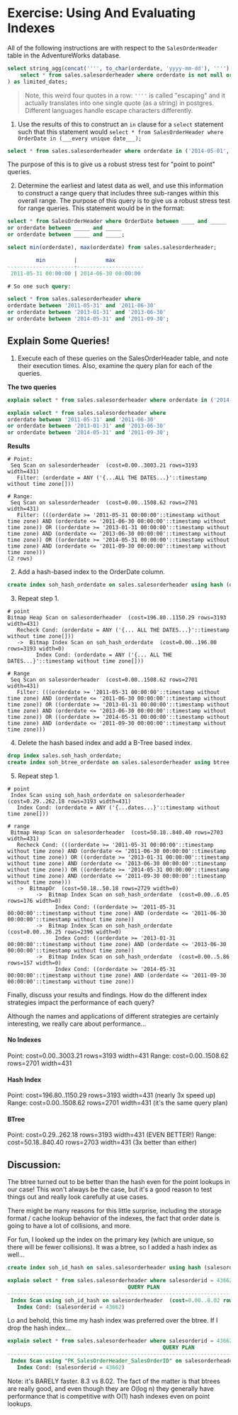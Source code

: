 # Exercise: Using And Evaluating Indexes

All of the following instructions are with respect to the `SalesOrderHeader` table in the AdventureWorks database.

```sql
select string_agg(concat('''', to_char(orderdate, 'yyyy-mm-dd'), ''''), ',') from (
	select * from sales.salesorderheader where orderdate is not null order by rowguid limit 50
) as limited_dates;
```

> Note, this weird four quotes in a row: `''''` is called "escaping" and it actually translates into one single quote (as a string) in postgres. Different languages handle escape characters differently.

1. Use the results of this to construct an `in` clause for a `select` statement such that this statement would `select * from SalesOrderHeader where OrderDate in (___every unique date___);`

```sql
select * from sales.salesorderheader where orderdate in ('2014-05-01','2011-08-01','2013-12-15','2013-01-26','2014-04-03','2013-07-18','2013-06-12','2013-09-14','2011-12-03','2014-01-02','2014-04-16','2014-03-30','2011-12-06','2013-10-30','2012-07-08','2013-09-22','2013-10-30','2014-05-08','2014-03-01','2011-07-21','2011-09-10','2014-04-11','2014-01-29','2014-06-07','2014-03-18','2012-05-17','2014-01-16','2012-11-10','2013-05-28','2014-05-11','2013-12-20','2014-04-18','2011-08-13','2014-05-06','2012-12-31','2014-03-22','2014-05-08','2012-04-10','2013-08-30','2013-10-29','2014-05-06','2012-09-14','2012-07-09','2014-01-24','2013-11-25','2014-04-06','2013-08-30','2012-07-05','2013-06-18','2013-10-19');
```

The purpose of this is to give us a robust stress test for "point to point" queries.

2. Determine the earliest and latest data as well, and use this information to construct a range query that includes three sub-ranges within this overall range. The purpose of this query is to give us a robust stress test for range queries. This statement would be in the format:

```sql
select * from SalesOrderHeader where OrderDate between ____ and _____ 
or orderdate between _____ and _____
or orderdate between _____ and _____;
```


```sql
select min(orderdate), max(orderdate) from sales.salesorderheader;

         min         |         max         
---------------------+---------------------
 2011-05-31 00:00:00 | 2014-06-30 00:00:00

# So one such query:

select * from sales.salesorderheader where 
orderdate between '2011-05-31' and '2011-06-30'
or orderdate between '2013-01-31' and '2013-06-30'
or orderdate between '2014-05-31' and '2011-09-30';
```

## Explain Some Queries!

1. Execute each of these queries on the SalesOrderHeader table, and note their execution times. Also, examine the query plan for each of the queries.

**The two queries**

```sql
explain select * from sales.salesorderheader where orderdate in ('2014-05-01','2011-08-01','2013-12-15','2013-01-26','2014-04-03','2013-07-18','2013-06-12','2013-09-14','2011-12-03','2014-01-02','2014-04-16','2014-03-30','2011-12-06','2013-10-30','2012-07-08','2013-09-22','2013-10-30','2014-05-08','2014-03-01','2011-07-21','2011-09-10','2014-04-11','2014-01-29','2014-06-07','2014-03-18','2012-05-17','2014-01-16','2012-11-10','2013-05-28','2014-05-11','2013-12-20','2014-04-18','2011-08-13','2014-05-06','2012-12-31','2014-03-22','2014-05-08','2012-04-10','2013-08-30','2013-10-29','2014-05-06','2012-09-14','2012-07-09','2014-01-24','2013-11-25','2014-04-06','2013-08-30','2012-07-05','2013-06-18','2013-10-19');

explain select * from sales.salesorderheader where 
orderdate between '2011-05-31' and '2011-06-30'
or orderdate between '2013-01-31' and '2013-06-30'
or orderdate between '2014-05-31' and '2011-09-30';
```

**Results**

```
# Point:
 Seq Scan on salesorderheader  (cost=0.00..3003.21 rows=3193 width=431)
   Filter: (orderdate = ANY ('{...ALL THE DATES...}'::timestamp without time zone[]))

# Range:
 Seq Scan on salesorderheader  (cost=0.00..1508.62 rows=2701 width=431)
   Filter: (((orderdate >= '2011-05-31 00:00:00'::timestamp without time zone) AND (orderdate <= '2011-06-30 00:00:00'::timestamp without time zone)) OR ((orderdate >= '2013-01-31 00:00:00'::timestamp without time zone) AND (orderdate <= '2013-06-30 00:00:00'::timestamp without time zone)) OR ((orderdate >= '2014-05-31 00:00:00'::timestamp without time zone) AND (orderdate <= '2011-09-30 00:00:00'::timestamp without time zone)))
(2 rows)
```

2. Add a hash-based index to the OrderDate column.

```sql
create index soh_hash_orderdate on sales.salesorderheader using hash (orderdate);
```

3. Repeat step 1.

```
# point
Bitmap Heap Scan on salesorderheader  (cost=196.80..1150.29 rows=3193 width=431)
   Recheck Cond: (orderdate = ANY ('{... ALL THE DATES...}'::timestamp without time zone[]))
   ->  Bitmap Index Scan on soh_hash_orderdate  (cost=0.00..196.00 rows=3193 width=0)
         Index Cond: (orderdate = ANY ('{... ALL THE DATES...}'::timestamp without time zone[]))

# Range
 Seq Scan on salesorderheader  (cost=0.00..1508.62 rows=2701 width=431)
   Filter: (((orderdate >= '2011-05-31 00:00:00'::timestamp without time zone) AND (orderdate <= '2011-06-30 00:00:00'::timestamp without time zone)) OR ((orderdate >= '2013-01-31 00:00:00'::timestamp without time zone) AND (orderdate <= '2013-06-30 00:00:00'::timestamp without time zone)) OR ((orderdate >= '2014-05-31 00:00:00'::timestamp without time zone) AND (orderdate <= '2011-09-30 00:00:00'::timestamp without time zone)))
```

4. Delete the hash based index and add a B-Tree based index.

```sql
drop index sales.soh_hash_orderdate;
create index soh_btree_orderdate on sales.salesorderheader using btree (orderdate);
```

5. Repeat step 1.

```
# point
 Index Scan using soh_hash_orderdate on salesorderheader  (cost=0.29..262.18 rows=3193 width=431)
   Index Cond: (orderdate = ANY ('{...dates...}'::timestamp without time zone[]))

# range
 Bitmap Heap Scan on salesorderheader  (cost=50.18..840.40 rows=2703 width=431)
   Recheck Cond: (((orderdate >= '2011-05-31 00:00:00'::timestamp without time zone) AND (orderdate <= '2011-06-30 00:00:00'::timestamp without time zone)) OR ((orderdate >= '2013-01-31 00:00:00'::timestamp without time zone) AND (orderdate <= '2013-06-30 00:00:00'::timestamp without time zone)) OR ((orderdate >= '2014-05-31 00:00:00'::timestamp without time zone) AND (orderdate <= '2011-09-30 00:00:00'::timestamp without time zone)))
   ->  BitmapOr  (cost=50.18..50.18 rows=2729 width=0)
         ->  Bitmap Index Scan on soh_hash_orderdate  (cost=0.00..6.05 rows=176 width=0)
               Index Cond: ((orderdate >= '2011-05-31 00:00:00'::timestamp without time zone) AND (orderdate <= '2011-06-30 00:00:00'::timestamp without time zone))
         ->  Bitmap Index Scan on soh_hash_orderdate  (cost=0.00..36.25 rows=2396 width=0)
               Index Cond: ((orderdate >= '2013-01-31 00:00:00'::timestamp without time zone) AND (orderdate <= '2013-06-30 00:00:00'::timestamp without time zone))
         ->  Bitmap Index Scan on soh_hash_orderdate  (cost=0.00..5.86 rows=157 width=0)
               Index Cond: ((orderdate >= '2014-05-31 00:00:00'::timestamp without time zone) AND (orderdate <= '2011-09-30 00:00:00'::timestamp without time zone))
```

Finally, discuss your results and findings. How do the different index strategies impact the performance of each query?

Although the names and applications of different strategies are certainly interesting, we really care about performance...

#### No Indexes

Point: cost=0.00..3003.21 rows=3193 width=431
Range: cost=0.00..1508.62 rows=2701 width=431

#### Hash Index

Point: cost=196.80..1150.29 rows=3193 width=431 (nearly 3x speed up)
Range: cost=0.00..1508.62 rows=2701 width=431 (it's the same query plan)

#### BTree

Point: cost=0.29..262.18 rows=3193 width=431 (EVEN BETTER!)
Range: cost=50.18..840.40 rows=2703 width=431 (3x better than either)

## Discussion:

The btree turned out to be better than the hash even for the point lookups in our case! This won't always be the case, but it's a good reason to test things out and really look carefully at use cases.

There might be many reasons for this little surprise, including the storage format / cache lookup behavior of the indexes, the fact that order date is going to have a lot of collisions, and more.

For fun, I looked up the index on the primary key (which are unique, so there will be fewer collisions). It was a btree, so I added a hash index as well...

```sql
create index soh_id_hash on sales.salesorderheader using hash (salesorderid);

explain select * from sales.salesorderheader where salesorderid = 43662;
                                      QUERY PLAN                                      
--------------------------------------------------------------------------------------
 Index Scan using soh_id_hash on salesorderheader  (cost=0.00..8.02 rows=1 width=431)
   Index Cond: (salesorderid = 43662)
```

Lo and behold, this time my hash index was preferred over the btree. If I drop the hash index...

```sql
explain select * from sales.salesorderheader where salesorderid = 43662;
                                                 QUERY PLAN                                                  
-------------------------------------------------------------------------------------------------------------
 Index Scan using "PK_SalesOrderHeader_SalesOrderID" on salesorderheader  (cost=0.29..8.30 rows=1 width=431)
   Index Cond: (salesorderid = 43662)
```

Note: it's BARELY faster. 8.3 vs 8.02. The fact of the matter is that btrees are really good, and even though they are O(log n) they generally have performance that is competitive with O(1) hash indexes even on point lookups. 